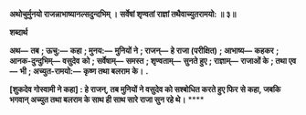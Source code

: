 **अथोचुर्मुनयो राजन्नाभाष्यानल्सदुन्दभिम् ।** **सर्वेषां शृण्वतां राज्ञां तथैवाच्युतरामयो: ॥ ३॥** 

**शब्दार्थ** 

**अथ—** **तब** **; ऊचु:—** **कहा** **; मुनय:—** **मुनियों ने** **; राजन्—** **हे राजा (परीक्षित)** **; आभाष्य—** **कहकर** **; आनक-दुन्दुभिम्—** **वसुदेव** **को** **; सर्वेषाम्—** **समस्त** **; शृण्वताम्—** **सुनते हुए** **; राज्ञाम्—** **राजाओं के** **; तथा एव—** **भी** **; अच्युत-रामयो:—** **कृष्ण तथा बलराम** **के।** **.** 

**[शुकदेव गोस्वामी ने कहा] : हे राजन्, तब मुनियों ने वसुदेव को सश्बोधित करते हुए फिर** **से कहा, जबकि भगवान् अच्युत तथा बलराम के साथ ही साथ सारे राजा सुन रहे थे।** **** 
